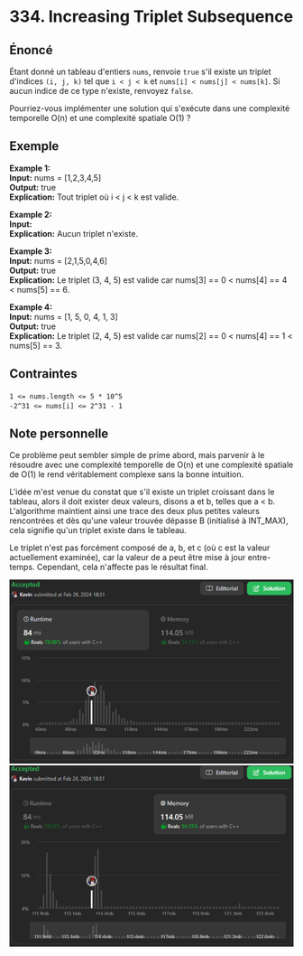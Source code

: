 # 334. Increasing Triplet Subsequence

## Énoncé

Étant donné un tableau d'entiers `nums`, renvoie `true` s'il existe un triplet d'indices `(i, j, k)` tel que `i < j < k` et `nums[i] < nums[j] < nums[k]`. Si aucun indice de ce type n'existe, renvoyez `false`.

Pourriez-vous implémenter une solution qui s'exécute dans une complexité temporelle O(n) et une complexité spatiale O(1) ?

## Exemple

**Example 1:**  
**Input:** nums = [1,2,3,4,5]  
**Output:** true  
**Explication:** Tout triplet où i < j < k est valide.

**Example 2:**  
**Input:**  
**Explication:** Aucun triplet n'existe.

**Example 3:**  
**Input:** nums = [2,1,5,0,4,6]  
**Output:** true  
**Explication:** Le triplet (3, 4, 5) est valide car nums[3] == 0 < nums[4] == 4 < nums[5] == 6.

**Example 4:**  
**Input:** nums = [1, 5, 0, 4, 1, 3]  
**Output:** true  
**Explication:** Le triplet (2, 4, 5) est valide car nums[2] == 0 < nums[4] == 1 < nums[5] == 3.

## Contraintes

`1 <= nums.length <= 5 * 10^5`  
`-2^31 <= nums[i] <= 2^31 - 1`

## Note personnelle

Ce problème peut sembler simple de prime abord, mais parvenir à le résoudre avec une complexité temporelle de O(n) et une complexité spatiale de O(1) le rend véritablement complexe sans la bonne intuition.

L'idée m'est venue du constat que s'il existe un triplet croissant dans le tableau, alors il doit exister deux valeurs, disons a et b, telles que a < b. L'algorithme maintient ainsi une trace des deux plus petites valeurs rencontrées et dès qu'une valeur trouvée dépasse B (initialisé à INT_MAX), cela signifie qu'un triplet existe dans le tableau.

Le triplet n'est pas forcément composé de a, b, et c (où c est la valeur actuellement examinée), car la valeur de a peut être mise à jour entre-temps. Cependant, cela n'affecte pas le résultat final.

<img src="../imgs/0334-runtime.png"/>
<img src="../imgs/0334-memory.png"/>
